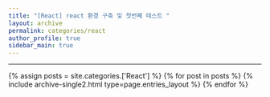 ```yaml
---
title: "[React] react 환경 구축 및 첫번째 테스트 "
layout: archive
permalink: categories/react
author_profile: true
sidebar_main: true
---
```


<!-- 공백이 포함되어 있는 카테고리 이름의 경우 site.categories.['a b c'] 이런식으로! -->

***

{% assign posts = site.categories.['React'] %}
{% for post in posts %} {% include archive-single2.html type=page.entries_layout %} {% endfor %}

<!-- ( 폴더 이름은 category-c-question.md  -> 연관성을 찾지못함 ( 이상하게 바꿔도 정상적으로 작동했기때문 ) ) -->